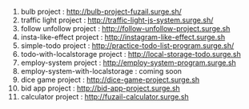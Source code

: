 1. bulb project : http://bulb-project-fuzail.surge.sh/
2. traffic light project : http://traffic-light-js-system.surge.sh/
3. follow unfollow project : http://follow-unfollow-project.surge.sh
4. insta-like-effect project : http://instagram-like-effect.surge.sh
5. simple-todo project : http://practice-todo-list-program.surge.sh/
6. todo-with-localstorage project : http://local-storage-todo.surge.sh
7. employ-system project : http://employ-system-program.surge.sh
8. employ-system-with-localstorage : coming soon
9. dice game project : http://dice-game-project.surge.sh
10. bid app project : http://bid-app-project.surge.sh
11. calculator project : http://fuzail-calculator.surge.sh
